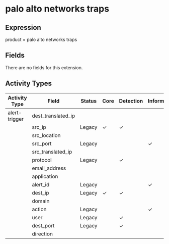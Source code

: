 palo alto networks traps
========================

Expression
----------

product = palo alto networks traps

Fields
------

There are no fields for this extension.

Activity Types
--------------

| Activity Type | Field              | Status | Core     | Detection | Informational |
| ------------- | ------------------ | ------ | -------- | --------- | ------------- |
| alert-trigger | dest_translated_ip |        |          |           |               |
|               | src_ip             | Legacy | &#10003; | &#10003;  |               |
|               | src_location       |        |          |           |               |
|               | src_port           | Legacy |          |           | &#10003;      |
|               | src_translated_ip  |        |          |           |               |
|               | protocol           | Legacy |          | &#10003;  |               |
|               | email_address      |        |          |           |               |
|               | application        |        |          |           |               |
|               | alert_id           | Legacy |          |           | &#10003;      |
|               | dest_ip            | Legacy | &#10003; | &#10003;  |               |
|               | domain             |        |          |           |               |
|               | action             | Legacy |          |           | &#10003;      |
|               | user               | Legacy |          | &#10003;  |               |
|               | dest_port          | Legacy |          | &#10003;  |               |
|               | direction          |        |          |           |               |

